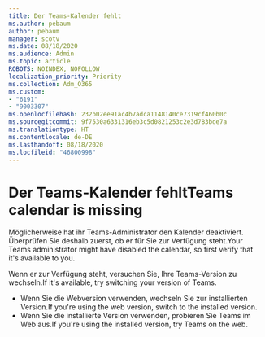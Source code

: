 ```yaml
---
title: Der Teams-Kalender fehlt
ms.author: pebaum
author: pebaum
manager: scotv
ms.date: 08/18/2020
ms.audience: Admin
ms.topic: article
ROBOTS: NOINDEX, NOFOLLOW
localization_priority: Priority
ms.collection: Adm_O365
ms.custom:
- "6191"
- "9003307"
ms.openlocfilehash: 232b02ee91ac4b7adca1148140ce7319cf460b0c
ms.sourcegitcommit: 9f7530a6331316eb3c5d0821253c2e3d783bde7a
ms.translationtype: HT
ms.contentlocale: de-DE
ms.lasthandoff: 08/18/2020
ms.locfileid: "46800998"
---
```

# <a name="teams-calendar-is-missing"></a><span data-ttu-id="475b2-102">Der Teams-Kalender fehlt</span><span class="sxs-lookup"><span data-stu-id="475b2-102">Teams calendar is missing</span></span>

<span data-ttu-id="475b2-103">Möglicherweise hat ihr Teams-Administrator den Kalender deaktiviert. Überprüfen Sie deshalb zuerst, ob er für Sie zur Verfügung steht.</span><span class="sxs-lookup"><span data-stu-id="475b2-103">Your Teams administrator might have disabled the calendar, so first verify that it's available to you.</span></span>

<span data-ttu-id="475b2-104">Wenn er zur Verfügung steht, versuchen Sie, Ihre Teams-Version zu wechseln.</span><span class="sxs-lookup"><span data-stu-id="475b2-104">If it's available, try switching your version of Teams.</span></span>

- <span data-ttu-id="475b2-105">Wenn Sie die Webversion verwenden, wechseln Sie zur installierten Version.</span><span class="sxs-lookup"><span data-stu-id="475b2-105">If you're using the web version, switch to the installed version.</span></span>
- <span data-ttu-id="475b2-106">Wenn Sie die installierte Version verwenden, probieren Sie Teams im Web aus.</span><span class="sxs-lookup"><span data-stu-id="475b2-106">If you're using the installed version, try Teams on the web.</span></span>